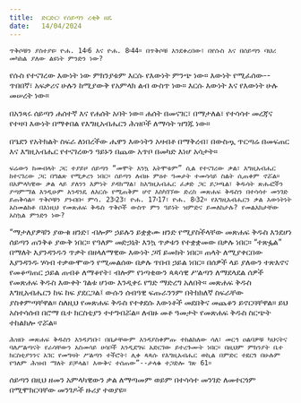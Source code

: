 ```yaml
---
title:  ድርድር፡ የሰይጣን ረቂቅ ዘዴ
date:   14/04/2024
---
```


`ጥቅሶቹን ያስተያዩ፡ ዮሐ. 14፡6 እና ዮሐ. 8፡44። በጥቅሶቹ እንደቀረበው፣ በየሱስ እና በሰይጣን ባህሪ መካከል ያለው ልዩነት ምንድን ነው?`

የሱስ የተናገረው እውነት ነው ምክንያቱም እርሱ የእውነት ምንጭ ነው። እውነት የሚፈሰው--ጥበበኛ፣ አፍቃሪና ሁሉን ከሚያውቅ የአምላክ ልብ ውስጥ ነው። እርሱ እውነት እና የእውነት ሁሉ መሠረት ነው።

በአንጻሩ ሰይጣን ሐሰተኛ እና የሐሰት አባት ነው። ሐሰት በመናገር፣ በማታለል፣ የተሳሳተ መረጃና የተዛባ እውነት በማቀበል የእግዚአብሔርን ሕዝቦች ለማሳት ዝግጁ ነው።

በዔደን የአትክልት ስፍራ ለነበረችው ሔዋን እውነትን አዛብቶ በማቅረብ፣ በውስጧ ጥርጣሬ በመፍጠር እና እግዚአብሔር የተናገረውን ዓይኑን በጨው አጥቦ በመካድ እነሆ አሳታት።

`ፍሬውን ከመብላት ጋር ተያይዞ ሰይጣን “መሞት እንኳ አትሞቱም” ሲል የተናገረው ቃል፣ እግዚአብሔር ከተናገረው ጋር በግልጽ የሚቃረን ነበር። ሰይጣን ለብዙ ምዕተ ዓመታት ተመሳሳይ ስልት ሲጠቀም ኖሯል። በአምላካዊው ቃል ላይ ያለንን እምነት ያዳክማል፣ ከእግዚአብሔር ፈቃድ ጋር ይጋጫል፣ ቅዱሳት ጽሑፎችን ያጣምማል እንዲሁም አንዳንዴ ለእርሱ የሚጠቅም ሆኖ እስካገኘው ድረስ መጽሐፍ ቅዱስን በተሳሳተ መንገድ ይጠቅሳል። ጥቅሶቹን ያንብቡ፡ ምሳ. 23፡23፣ ዮሐ. 17፡17፣ ዮሐ. 8፡32። የእግዚአብሔርን ቃል እውነትነት አስመልክቶ በእነዚህ የመጽሐፍ ቅዱስ ጥቅሶች ውስጥ ምን ዓይነት ዝምድና ይመለከታሉ? የመልእክታቸው አስኳል ምንድን ነው?`


“ማታለያዎቹን ያውቁ ዘንድ፣ ብሎም ኃይሉን ይቋቋሙ ዘንድ የሚያስችላቸው መጽሐፍ ቅዱስ እንደሆነ ሰይጣን ጠንቅቆ ያውቅ ነበር። የዓለም መድኃኒት እንኳ ጥቃቱን የተቋቋመው በቃሉ ነበር። “ተጽፏል” በማለት እያንዳንዱን ጥቃት በዘላለማዊው እውነት ጋሻ ይመክት ነበር። ጠላት ለሚያቀርበው እያንዳንዱ ሃሳብ ተቃውሞውን የሚመልሰው በቃሉ ጥበብ ኃይል ነበር። በሰዎች ላይ ያለውን ተጽእኖና የመቆጣጠር ኃይል ጠብቆ ለማቆየት፣ ብሎም የነጣቂውን ጳጳሳዊ ሥልጣን ለማደላደል ሰዎች የመጽሐፍ ቅዱስ እውቀት ገልቱ ሆነው እንዲቀሩ የግድ ማድረግ አለበት። መጽሐፍ ቅዱስ እግዚአብሔርን ከፍ ከፍ ያደርጋል፤ ውሱን ሰብዓዊ ፍጡራንንም በትክክለኛ ስፍራቸው ያስቀምጣቸዋል። ስለዚህ የመጽሐፍ ቅዱስ የተቀደሱ እውነቶች መደበቅና መጨቆን ይኖርባቸዋል። ይህ አስተሳሰብ በሮማ ቤተ ክርስቲያን ተተግብሯል። ለብዙ መቶ ዓመታት የመጽሐፍ ቅዱስ ስርጭት ተከልክሎ ኖሯል።

`ሕዝቡ መጽሐፍ ቅዱስን እንዳያነቡ፣ በቤታቸውም እንዳያስቀምጡ ተከልክለው ሳለ፣ መርኅ ዐልባዎቹ ካህናትና ባለሥልጣናት የራሳቸውን አስመሳይ ሀሳቦች እንዲደግፍ አድርገው ይተረጉሙት ነበር። በዚህም ምክንያት ቤተ ክርስቲያንንና አገር የመግዛት ሥልጣን ተችሮት፣ ሊቀ ጳጳሱ የእግዚአብሔር ወኪል በምድር ተደርጎ በሁሉም የዓለም ሕዝብ ማለት ይቻላል፣ እውቅና ተሰጠው”--ታላቁ ተጋድሎ ገጽ 61።`

ሰይጣን በዚህ ዘመን አምላካዊውን ቃል ለማጣመም ወይም በተሳሳተ መንገድ ለመተርጎም በሚሞክርባቸው መንገዶች ዙሪያ ተወያዩ።
